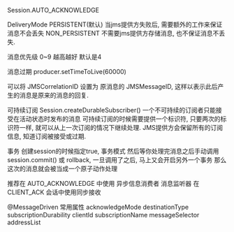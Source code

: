 Session.AUTO_ACKNOWLEDGE

DeliveryMode
PERSISTENT(默认) 当jms提供方失败后, 需要额外的工作来保证消息不会丢失
NON_PERSISTENT 不需要jms提供方存储消息, 也不保证消息不丢失.

消息优先级
0~9 越高越好 默认是4

消息过期
producer.setTimeToLive(60000)


可以将 JMSCorrelationID 设置为 原消息的 JMSMessageID, 这样以表示此后产生的消息是原来的消息的回复.

可持续订阅
Session.createDurableSubscriber()
一个不可持续的订阅者只能接受在活动状态时发布的消息
可持续订阅的时候需要提供一个标识符, 只要两次的标识符一样, 就可以从上一次订阅的情况下继续处理.
JMS提供方会保留所有的订阅信息, 知道订阅被接受或过期.

事务
创建session的时候指定true, 事务模式
然后等你处理完消息之后手动调用 session.commit() 或 rollback, 一旦调用了之后, 马上又会开启另外一个事务
那么这次的消息就会被当成一个原子动作处理

推荐在 AUTO_ACKNOWLEDGE 中使用 异步信息消费者 消息监听器
在CLIENT_ACK 会话中使用同步接收

@MessageDriven
常用属性
acknowledgeMode
destinationType
subscriptionDurability
clientId
subscriptionName
messageSelector
addressList

